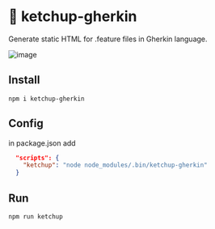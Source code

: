 # 🍅 ketchup-gherkin
Generate static HTML for .feature files in Gherkin language.

![image](https://github.com/victorxavier10/ketchup-gherkin/assets/35244036/03f3e9ba-a99a-4cfd-8f68-79fe9e283cd9)

## Install

`npm i ketchup-gherkin`


## Config

in package.json add

```json
  "scripts": {
    "ketchup": "node node_modules/.bin/ketchup-gherkin"
  }

```


## Run

`npm run ketchup`
